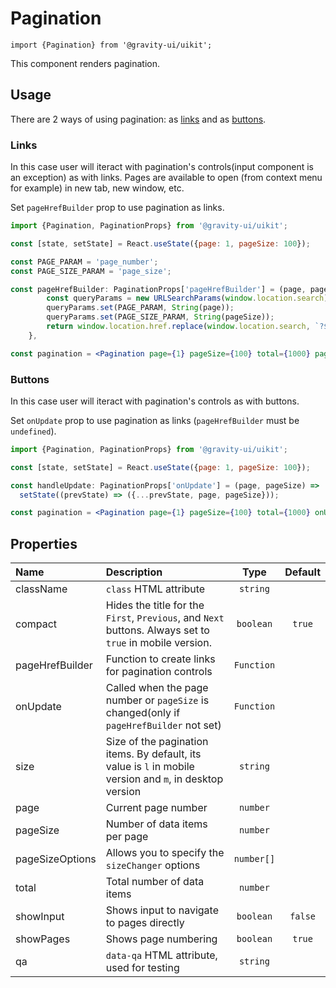 <!--GITHUB_BLOCK-->

# Pagination

<!--/GITHUB_BLOCK-->

```tsx
import {Pagination} from '@gravity-ui/uikit';
```

This component renders pagination.

## Usage

There are 2 ways of using pagination: as [links](#links) and as [buttons](#buttons).

### Links

In this case user will iteract with pagination's controls(input component is an exception) as with links. Pages are available to open (from context menu for example) in new tab, new window, etc.

Set `pageHrefBuilder` prop to use pagination as links.

```jsx
import {Pagination, PaginationProps} from '@gravity-ui/uikit';

const [state, setState] = React.useState({page: 1, pageSize: 100});

const PAGE_PARAM = 'page_number';
const PAGE_SIZE_PARAM = 'page_size';

const pageHrefBuilder: PaginationProps['pageHrefBuilder'] = (page, pageSize) => {
        const queryParams = new URLSearchParams(window.location.search);
        queryParams.set(PAGE_PARAM, String(page));
        queryParams.set(PAGE_SIZE_PARAM, String(pageSize));
        return window.location.href.replace(window.location.search, `?${queryParams.toString()}`);
    },

const pagination = <Pagination page={1} pageSize={100} total={1000} pageHrefBuilder={pageHrefBuilder} />;
```

### Buttons

In this case user will iteract with pagination's controls as with buttons.

Set `onUpdate` prop to use pagination as links (`pageHrefBuilder` must be `undefined`).

```jsx
import {Pagination, PaginationProps} from '@gravity-ui/uikit';

const [state, setState] = React.useState({page: 1, pageSize: 100});

const handleUpdate: PaginationProps['onUpdate'] = (page, pageSize) =>
  setState((prevState) => ({...prevState, page, pageSize}));

const pagination = <Pagination page={1} pageSize={100} total={1000} onUpdate={handleUpdate} />;
```

## Properties

| Name            | Description                                                                                              |    Type    | Default |
| :-------------- | :------------------------------------------------------------------------------------------------------- | :--------: | :-----: |
| className       | `class` HTML attribute                                                                                   |  `string`  |         |
| compact         | Hides the title for the `First`, `Previous`, and `Next` buttons. Always set to `true` in mobile version. | `boolean`  | `true`  |
| pageHrefBuilder | Function to create links for pagination controls                                                         | `Function` |         |
| onUpdate        | Called when the page number or `pageSize` is changed(only if `pageHrefBuilder` not set)                  | `Function` |         |
| size            | Size of the pagination items. By default, its value is `l` in mobile version and `m`, in desktop version |  `string`  |         |
| page            | Current page number                                                                                      |  `number`  |         |
| pageSize        | Number of data items per page                                                                            |  `number`  |         |
| pageSizeOptions | Allows you to specify the `sizeChanger` options                                                          | `number[]` |         |
| total           | Total number of data items                                                                               |  `number`  |         |
| showInput       | Shows input to navigate to pages directly                                                                | `boolean`  | `false` |
| showPages       | Shows page numbering                                                                                     | `boolean`  | `true`  |
| qa              | `data-qa` HTML attribute, used for testing                                                               |  `string`  |         |

